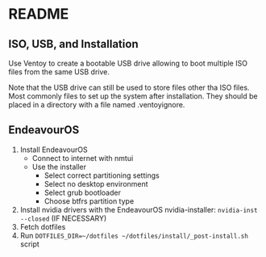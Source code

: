 # README

## ISO, USB, and Installation

Use Ventoy to create a bootable USB drive allowing to boot multiple ISO files from the same USB drive.

Note that the USB drive can still be used to store files other tha ISO files. Most commonly files to set up the system after installation.
They should be placed in a directory with a file named .ventoyignore.

## EndeavourOS

1) Install EndeavourOS
    - Connect to internet with nmtui
    - Use the installer
      - Select correct partitioning settings
      - Select no desktop environment
      - Select grub bootloader
      - Choose btfrs partition type
2) Install nvidia drivers with the EndeavourOS nvidia-installer: `nvidia-inst --closed` (IF NECESSARY)
3) Fetch dotfiles
4) Run `DOTFILES_DIR=~/dotfiles ~/dotfiles/install/_post-install.sh` script
